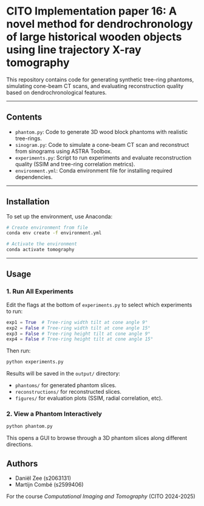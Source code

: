 # CITO Implementation paper 16: A novel method for dendrochronology of large historical wooden objects using line trajectory X-ray tomography

This repository contains code for generating synthetic tree-ring phantoms, simulating cone-beam CT scans, and evaluating reconstruction quality based on dendrochronological features.

---

## Contents

* `phantom.py`: Code to generate 3D wood block phantoms with realistic tree-rings.
* `sinogram.py`: Code to simulate a cone-beam CT scan and reconstruct from sinograms using ASTRA Toolbox.
* `experiments.py`: Script to run experiments and evaluate reconstruction quality (SSIM and tree-ring correlation metrics).
* `environment.yml`: Conda environment file for installing required dependencies.

---

## Installation

To set up the environment, use Anaconda:

```bash
# Create environment from file
conda env create -f environment.yml

# Activate the environment
conda activate tomography
```

---

## Usage

### 1. Run All Experiments

Edit the flags at the bottom of `experiments.py` to select which experiments to run:

```python
exp1 = True  # Tree-ring width tilt at cone angle 9°
exp2 = False # Tree-ring width tilt at cone angle 15°
exp3 = False # Tree-ring height tilt at cone angle 9°
exp4 = False # Tree-ring height tilt at cone angle 15°
```

Then run:

```bash
python experiments.py
```

Results will be saved in the `output/` directory:

* `phantoms/` for generated phantom slices.
* `reconstructions/` for reconstructed slices.
* `figures/` for evaluation plots (SSIM, radial correlation, etc).

### 2. View a Phantom Interactively

```bash
python phantom.py
```

This opens a GUI to browse through a 3D phantom slices along different directions.


## Authors

* Daniël Zee (s2063131)
* Martijn Combé (s2599406)

For the course *Computational Imaging and Tomography* (CITO 2024-2025)
